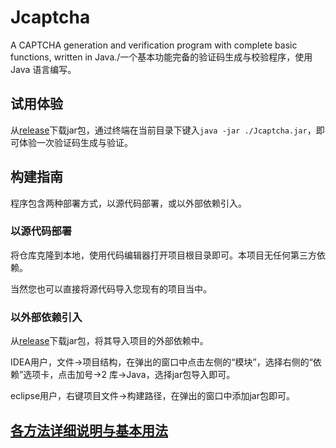 # Jcaptcha
A CAPTCHA generation and verification program with complete basic functions, written in Java./一个基本功能完备的验证码生成与校验程序，使用 Java 语言编写。

## 试用体验
从[release](https://github.com/LittleCircleOO/Jcaptcha/releases)下载jar包，通过终端在当前目录下键入`java -jar ./Jcaptcha.jar`，即可体验一次验证码生成与验证。

## 构建指南
程序包含两种部署方式，以源代码部署，或以外部依赖引入。

### 以源代码部署
将仓库克隆到本地，使用代码编辑器打开项目根目录即可。本项目无任何第三方依赖。

当然您也可以直接将源代码导入您现有的项目当中。

### 以外部依赖引入
从[release](https://github.com/LittleCircleOO/Jcaptcha/releases)下载jar包，将其导入项目的外部依赖中。

IDEA用户，文件→项目结构，在弹出的窗口中点击左侧的“模块”，选择右侧的“依赖”选项卡，点击加号→2 库→Java，选择jar包导入即可。

eclipse用户，右键项目文件→构建路径，在弹出的窗口中添加jar包即可。

## [各方法详细说明与基本用法](https://github.com/LittleCircleOO/Jcaptcha/wiki/%E5%90%84%E6%96%B9%E6%B3%95%E8%AF%A6%E7%BB%86%E8%AF%B4%E6%98%8E%E4%B8%8E%E5%9F%BA%E6%9C%AC%E7%94%A8%E6%B3%95)
